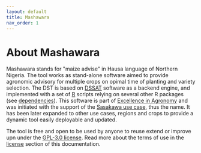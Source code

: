 ```yaml
---
layout: default
title: Mashawara
nav_order: 1
---
```


# About Mashawara

Mashawara stands for "maize advise" in Hausa language of Northern Nigeria. The tool works as stand-alone software aimed to provide
agronomic advisory for multiple crops on opimal time of planting and variety selection. The DST is based on [DSSAT](https://dssat.net/)
software as a backend engine, and implemented with a set of [R](https://www.r-project.org/) scripts relying on several other R packages
(see [dependencies](installation.html#3-requirements)). This software is part of [Excellence in Agronomy](https://eia.cgiar.org/) and was initiated
with the support of the [Sasakawa use case](), thus the name. It has been later expanded to other use cases, regions and crops to 
provide a dynamic tool easily deployable and updated.

The tool is free and open to be used by anyone to reuse extend or improve upn under the [GPL-3.0 license]([https://creativecommons.org/licenses/by/2.0/deed.en](https://www.gnu.org/licenses/gpl-3.0.en.html)). Read more about the terms of use in the [license](license.html) section of this documentation.

